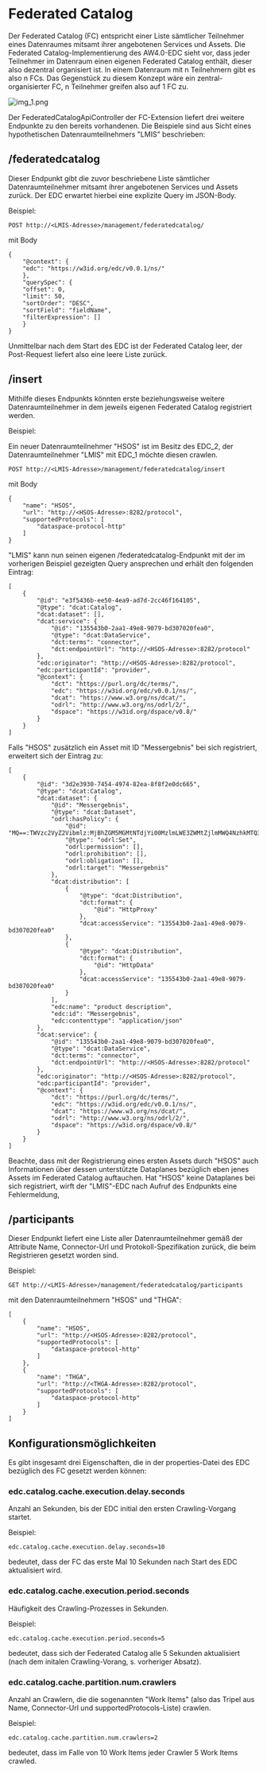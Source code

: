 # Federated Catalog

Der Federated Catalog (FC) entspricht einer Liste sämtlicher Teilnehmer eines Datenraumes mitsamt ihrer angebotenen Services und Assets. Die Federated Catalog-Implementierung des AW4.0-EDC
sieht vor, dass jeder Teilnehmer im Datenraum einen eigenen Federated Catalog enthält, dieser also dezentral organisiert ist. In einem Datenraum mit n Teilnehmern gibt es also
n FCs. Das Gegenstück zu diesem Konzept wäre ein zentral-organisierter FC, n Teilnehmer greifen also auf 1 FC zu.

![img_1.png](fc.png)

Der FederatedCatalogApiController der FC-Extension liefert drei weitere Endpunkte zu den bereits vorhandenen. Die Beispiele sind aus Sicht eines hypothetischen Datenraumteilnehmers "LMIS" beschrieben:

## /federatedcatalog

Dieser Endpunkt gibt die zuvor beschriebene Liste sämtlicher Datenraumteilnehmer mitsamt ihrer angebotenen Services und Assets zurück. Der EDC erwartet hierbei eine explizite Query im JSON-Body.

Beispiel:

````
POST http://<LMIS-Adresse>/management/federatedcatalog/
````
mit Body
````
{
    "@context": {
    "edc": "https://w3id.org/edc/v0.0.1/ns/"
    },
    "querySpec": {
    "offset": 0,
    "limit": 50,
    "sortOrder": "DESC",
    "sortField": "fieldName",
    "filterExpression": []
    }
}
````
Unmittelbar nach dem Start des EDC ist der Federated Catalog leer, der Post-Request liefert also eine leere Liste zurück.
## /insert

Mithilfe dieses Endpunkts könnten erste beziehungsweise weitere Datenraumteilnehmer in dem jeweils eigenen Federated Catalog registriert werden.

Beispiel:

Ein neuer Datenraumteilnehmer "HSOS" ist im Besitz des EDC_2, der Datenraumteilnehmer "LMIS" mit EDC_1 möchte diesen crawlen.


````
POST http://<LMIS-Adresse>/management/federatedcatalog/insert
````
mit Body

````
{
    "name": "HSOS",
    "url": "http://<HSOS-Adresse>:8282/protocol",
    "supportedProtocols": [
        "dataspace-protocol-http"
    ]
}
````

"LMIS" kann nun seinen eigenen /federatedcatalog-Endpunkt mit der im vorherigen Beispiel gezeigten Query ansprechen und erhält den folgenden Eintrag:

````
[
    {
        "@id": "e3f5436b-ee50-4ea9-ad7d-2cc46f164105",
        "@type": "dcat:Catalog",
        "dcat:dataset": [],
        "dcat:service": {
            "@id": "135543b0-2aa1-49e8-9079-bd307020fea0",
            "@type": "dcat:DataService",
            "dct:terms": "connector",
            "dct:endpointUrl": "http://<HSOS-Adresse>:8282/protocol"
        },
        "edc:originator": "http://<HSOS-Adresse>:8282/protocol",
        "edc:participantId": "provider",
        "@context": {
            "dct": "https://purl.org/dc/terms/",
            "edc": "https://w3id.org/edc/v0.0.1/ns/",
            "dcat": "https://www.w3.org/ns/dcat/",
            "odrl": "http://www.w3.org/ns/odrl/2/",
            "dspace": "https://w3id.org/dspace/v0.8/"
        }
    }
]
````

Falls "HSOS" zusätzlich ein Asset mit ID "Messergebnis" bei sich registriert, erweitert sich der Eintrag zu:

````
[
    {
        "@id": "3d2e3930-7454-4974-82ea-8f8f2e0dc665",
        "@type": "dcat:Catalog",
        "dcat:dataset": {
            "@id": "Messergebnis",
            "@type": "dcat:Dataset",
            "odrl:hasPolicy": {
                "@id": "MQ==:TWVzc2VyZ2Vibmlz:MjBhZGM5MGMtNTdjYi00MzlmLWE3ZWMtZjlmMWQ4NzhkMTQ3",
                "@type": "odrl:Set",
                "odrl:permission": [],
                "odrl:prohibition": [],
                "odrl:obligation": [],
                "odrl:target": "Messergebnis"
            },
            "dcat:distribution": [
                {
                    "@type": "dcat:Distribution",
                    "dct:format": {
                        "@id": "HttpProxy"
                    },
                    "dcat:accessService": "135543b0-2aa1-49e8-9079-bd307020fea0"
                },
                {
                    "@type": "dcat:Distribution",
                    "dct:format": {
                        "@id": "HttpData"
                    },
                    "dcat:accessService": "135543b0-2aa1-49e8-9079-bd307020fea0"
                }
            ],
            "edc:name": "product description",
            "edc:id": "Messergebnis",
            "edc:contenttype": "application/json"
        },
        "dcat:service": {
            "@id": "135543b0-2aa1-49e8-9079-bd307020fea0",
            "@type": "dcat:DataService",
            "dct:terms": "connector",
            "dct:endpointUrl": "http://<HSOS-Adresse>:8282/protocol"
        },
        "edc:originator": "http://<HSOS-Adresse>:8282/protocol",
        "edc:participantId": "provider",
        "@context": {
            "dct": "https://purl.org/dc/terms/",
            "edc": "https://w3id.org/edc/v0.0.1/ns/",
            "dcat": "https://www.w3.org/ns/dcat/",
            "odrl": "http://www.w3.org/ns/odrl/2/",
            "dspace": "https://w3id.org/dspace/v0.8/"
        }
    }
]
````
Beachte, dass mit der Registrierung eines ersten Assets durch "HSOS" auch Informationen über dessen unterstützte Dataplanes bezüglich eben jenes Assets im Federated Catalog auftauchen. Hat "HSOS" keine Dataplanes bei sich registriert, wirft der "LMIS"-EDC nach Aufruf des Endpunkts eine Fehlermeldung,
## /participants

Dieser Endpunkt liefert eine Liste aller Datenraumteilnehmer gemäß der Attribute Name, Connector-Url und Protokoll-Spezifikation zurück, die beim Registrieren gesetzt worden sind.

Beispiel:

````
GET http://<LMIS-Adresse>/management/federatedcatalog/participants
````
mit den Datenraumteilnehmern "HSOS" und "THGA":

````
[
    {
        "name": "HSOS",
        "url": "http://<HSOS-Adresse>:8282/protocol",
        "supportedProtocols": [
            "dataspace-protocol-http"
        ]
    },
    {
        "name": "THGA",
        "url": "http://<THGA-Adresse>:8282/protocol",
        "supportedProtocols": [
            "dataspace-protocol-http"
        ]
    }
]
````

## Konfigurationsmöglichkeiten

Es gibt insgesamt drei Eigenschaften, die in der properties-Datei des EDC bezüglich des FC gesetzt werden können:

### edc.catalog.cache.execution.delay.seconds

Anzahl an Sekunden, bis der EDC initial den ersten Crawling-Vorgang startet.

Beispiel:

````
edc.catalog.cache.execution.delay.seconds=10
````

bedeutet, dass der FC das erste Mal 10 Sekunden nach Start des EDC aktualisiert wird.

### edc.catalog.cache.execution.period.seconds

Häufigkeit des Crawling-Prozesses in Sekunden.

Beispiel:
````
edc.catalog.cache.execution.period.seconds=5
````
bedeutet, dass sich der Federated Catalog alle 5 Sekunden aktualisiert (nach dem initalen Crawling-Vorang, s. vorheriger Absatz).

### edc.catalog.cache.partition.num.crawlers

Anzahl an Crawlern, die die sogenannten "Work Items" (also das Tripel aus Name, Connector-Url und supportedProtocols-Liste) crawlen.

Beispiel:
````
edc.catalog.cache.partition.num.crawlers=2
````
bedeutet, dass im Falle von 10 Work Items jeder Crawler 5 Work Items crawled.
